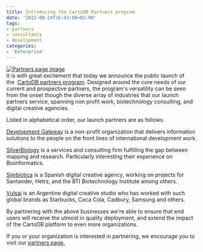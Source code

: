 ```yaml
---
title: Introducing the CartoDB Partners program
date: '2012-08-24T16:43:00+02:00'
tags:
- partners
- consultancy
- development
categories:
- 'Enterprise'
---
```


<a href="http://cartodb.com/partners" title="Cartodb Partners page" target="_blank"><img alt="Partners page image" src="http://cartodb.s3.amazonaws.com/tumblr/posts/partners.png"/></a><br/>It is with great excitement that today we announce the public launch of the  <a href="http://cartodb.com/partners" target="_blank">CartoDB partners program</a>. Designed around the core needs of our current and prospective partners, the program's versatility can be seen from the onset though the diverse array of industries that our launch partners service, spanning non profit work, biotechnology consulting, and digital creative agencies. 

Listed in alphabetical order, our launch partners are as follows. 

<a href="http://www.developmentgateway.org/" target="_blank">Development Gateway</a> is a non-profit organization that delivers information solutions to the people on the front lines of international development work.

<a href="http://www.silverbiology.com/" target="_blank">SilverBiology</a> is a services and consulting firm fulfilling the gap between mapping and research. Particularly interesting their experience on Bioinformatics.

<a href="http://simbiotica.es/" target="_blank">Simbiotica</a> is a Spanish digital creative agency, working on projects for Santander, Hetrz, and the BTI Biotechnology Institute among others. 

<a href="http://vulsai.com/" target="_blank">Vulsai</a> is an Argentine digital creative studio who has worked with such global brands as Starbucks, Coca Cola, Cadbury, Samsung and others. 

By partnering with the above businesses we're able to ensure that end users will receive the utmost in quality deployment, and extend the impact of the CartoDB platform to even more organizations.

If you or your organization is interested in partnering, we encourage you to visit our <a href="http://cartodb.com/partners" target="_blank">partners page.</a> 
